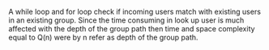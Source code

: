 
A while loop and for loop check if incoming users match with existing users 
in an existing group. Since the time consuming in look up user is much affected with the 
depth of the group path then time and space complexity equal to Q(n) were by n refer as depth of the group path.